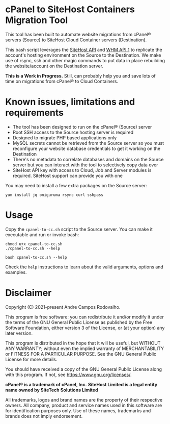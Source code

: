 # cPanel to SiteHost Containers Migration Tool

This tool has been built to automate website migrations from cPanel® servers (Source) to SiteHost Cloud Container servers (Destination).

This bash script leverages the [SiteHost API](https://docs.sitehost.nz/api/v1.1/) and [WHM API 1](https://api.docs.cpanel.net/whm/introduction/) to replicate the account's hosting environment on the Source to the Destination. We make use of rsync, ssh and other magic commands to put data in place rebuilding the website/account on the Destination server.

**This is a Work in Progress.** Still, can probably help you and save lots of time on migrations from cPanel® to Cloud Containers.

# Known issues, limitations and requirements

- The tool has been designed to run on the cPanel® (Source) server
- Root SSH access to the Source hosting server is required
- Designed to migrate PHP based applications only
- MySQL secrets cannot be retrieved from the Source server so you must reconfigure your website database credentials to get it working on the Destination
- There's no metadata to correlate databases and domains on the Source server but you can interact with the tool to selectively copy data over
- SiteHost API key with access to Cloud, Job and Server modules is required. SiteHost support can provide you with one

You may need to install a few extra packages on the Source server:

```
yum install jq oniguruma rsync curl sshpass
```

# Usage

Copy the `cpanel-to-cc.sh` script to the Source server. You can make it executable and run or invoke bash:

```
chmod u+x cpanel-to-cc.sh
./cpanel-to-cc.sh --help
```

```
bash cpanel-to-cc.sh --help
```

Check the `help` instructions to learn about the valid arguments, options and examples. 

# Disclaimer

Copyright (C) 2021-present Andre Campos Rodovalho.

This program is free software: you can redistribute it and/or modify it under the terms of the GNU General Public License as published by the Free Software Foundation, either version 3 of the License, or
(at your option) any later version.

This program is distributed in the hope that it will be useful, but WITHOUT ANY WARRANTY; without even the implied warranty of MERCHANTABILITY or FITNESS FOR A PARTICULAR PURPOSE.  See the GNU General Public License for more details.

You should have received a copy of the GNU General Public License along with this program. If not, see <https://www.gnu.org/licenses/>.

**cPanel® is a trademark of cPanel, Inc.**
**SiteHost Limited is a legal entity name owned by SiteTech Solutions Limited**

All trademarks, logos and brand names are the property of their respective owners. All company, product and service names used in this software are for identification purposes only. Use of these names, trademarks and brands does not imply endorsement.

